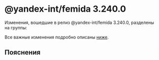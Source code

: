 # @yandex-int/femida 3.240.0

<!-- ЧЕЛОВЕЧЕСКОЕ ВСТУПЛЕНИЕ -->

Изменения, вошедшие в релиз @yandex-int/femida 3.240.0, разделены на группы:

Все важные изменения подробно описаны [ниже](#Пояснения).

## Пояснения

